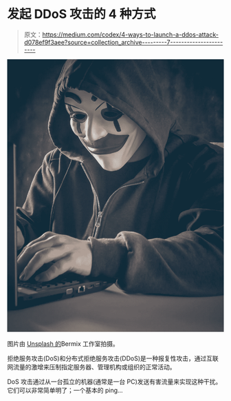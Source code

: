 # 发起 DDoS 攻击的 4 种方式

> 原文：<https://medium.com/codex/4-ways-to-launch-a-ddos-attack-d078ef9f3aee?source=collection_archive---------7----------------------->

![](img/41fc0c8faaa4632cf5afca8181880dae.png)

图片由 [Unsplash 的](https://unsplash.com)Bermix 工作室拍摄。

拒绝服务攻击(DoS)和分布式拒绝服务攻击(DDoS)是一种报复性攻击，通过互联网流量的激增来压制指定服务器、管理机构或组织的正常活动。

DoS 攻击通过从一台孤立的机器(通常是一台 PC)发送有害流量来实现这种干扰。它们可以非常简单明了；一个基本的 ping…